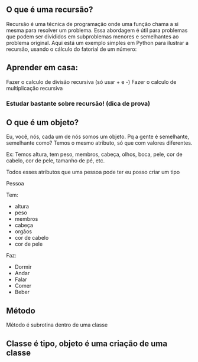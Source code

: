 ## O que é uma recursão?

Recursão é uma técnica de programação onde uma função chama a si mesma para resolver um problema. 
Essa abordagem é útil para problemas que podem ser divididos em subproblemas menores e semelhantes ao problema original.
Aqui está um exemplo simples em Python para ilustrar a recursão, usando o cálculo do fatorial de um número:

## Aprender em casa:

Fazer o calculo de divisão recursiva (só usar + e -)
Fazer o calculo de multiplicação recursiva

### Estudar bastante sobre recursão! (dica de prova)

## O que é um objeto?

Eu, você, nós, cada um de nós somos um objeto.
Pq a gente é semelhante, semelhante como?
Temos o mesmo atributo, só que com valores diferentes. 

Ex: Temos altura, tem peso, membros, cabeça, olhos, boca, pele, cor de cabelo, cor de pele, tamanho de pé, etc. 

Todos esses atributos que uma pessoa pode ter eu posso criar um tipo 

Pessoa

Tem: 
- altura 
- peso
- membros
- cabeça 
- orgãos
- cor de cabelo
- cor de pele

Faz: 

- Dormir
- Andar
- Falar
- Comer 
- Beber 

## Método

Método é subrotina dentro de uma classe

## Classe é tipo, objeto é uma criação de uma classe